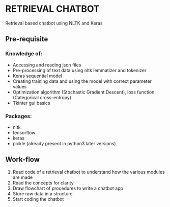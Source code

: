 # RETRIEVAL CHATBOT

Retrieval based chatbot using NLTK and Keras

## Pre-requisite

### Knowledge of:
- Accessing and reading json files
- Pre-processing of text data using nltk lemmatizer and tokenizer
- Keras sequential model
- Creating training data
and using the model with correct parameter values
- Optimization algorithm (Stochastic Gradient Descent), loss function (Categorical cross-entropy)
- Tkinter gui basics

### Packages:
- nltk
- tensorflow
- keras
- pickle (already present in python3 later versions)

## Work-flow
1) Read code of a retrieval chatbot to understand how the various modules are made
2) Read the concepts for clarity
3) Draw flowchart of procedures to write a chatbot app
4) Store raw data in a structure
5) Start coding the chatbot